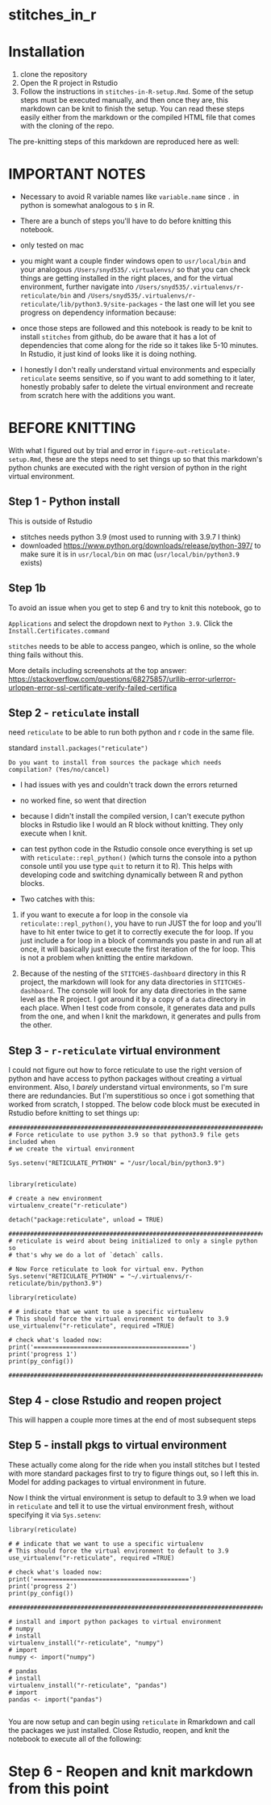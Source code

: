 # stitches_in_r
 
# Installation

1. clone the repository
2. Open the R project in Rstudio
3. Follow the instructions in `stitches-in-R-setup.Rmd`.  Some of the setup steps must be executed manually, and then once they are, this markdown can be knit to finish the setup. You can read these steps easily either from the markdown or the compiled HTML file that comes with the cloning of the repo.


The pre-knitting steps of this markdown are reproduced here as well: 


# IMPORTANT NOTES

- Necessary to avoid R variable names like `variable.name` since `.` in python is somewhat analogous to `$` in R. 

- There are a bunch of steps you'll have to do before knitting this notebook.


- only tested on mac

- you might want a couple finder windows open to `usr/local/bin` and your analogous `/Users/snyd535/.virtualenvs/` so that you can check things are getting installed in the right places, and for the virtual environment, further navigate into `/Users/snyd535/.virtualenvs/r-reticulate/bin` and `/Users/snyd535/.virtualenvs/r-reticulate/lib/python3.9/site-packages` - the last one will let you see progress on dependency information because:

- once those steps are followed and this notebook is ready to be knit to install `stitches` from github, do be aware that it has a lot of dependencies that come along for the ride so it takes like 5-10 minutes. In Rstudio, it just kind of looks like it is doing nothing.


- I honestly I don't really understand virtual environments and especially `reticulate` seems sensitive, so if you want to add something to it later, honestly probably safer to delete the virtual environment and recreate from scratch here with the additions you want.

# BEFORE KNITTING

With what I figured out by trial and error in `figure-out-reticulate-setup.Rmd`, these are the steps need to set things up so that this markdown's python chunks are executed with the right version of python in the right virtual environment. 

## Step 1 - Python install
 This is outside of Rstudio
- stitches needs python 3.9 (most used to running with 3.9.7 I think)
- downloaded https://www.python.org/downloads/release/python-397/ to make sure it is in `usr/local/bin` on mac (`usr/local/bin/python3.9` exists)


## Step 1b
To avoid an issue when you get to step 6 and try to knit this notebook, go to 

`Applications` and select the dropdown next to `Python 3.9`. Click the `Install.Certificates.command` 

`stitches` needs to be able to access pangeo, which is online, so the whole thing fails without this.

More details including screenshots at the top answer: https://stackoverflow.com/questions/68275857/urllib-error-urlerror-urlopen-error-ssl-certificate-verify-failed-certifica

## Step 2 - `reticulate` install

need `reticulate` to be able to run both python and r code in the same file.

standard `install.packages("reticulate")` 

`Do you want to install from sources the package which needs compilation? (Yes/no/cancel)`

- I had issues with yes and couldn't track down the errors returned
- no worked fine, so went that direction

- because I didn't install the compiled version, I can't execute python blocks in Rstudio like I would an R block without knitting. They only execute when I knit. 

- can test python code in the Rstudio console once everything is set up with `reticulate::repl_python()` (which turns the console into a python console until you use type `quit` to return it to R). This helps with developing code and switching dynamically between R and python blocks. 

- Two catches with this:

1. if you want to execute a for loop in the console via `reticulate::repl_python()`, you have to run JUST the for loop and you'll have to hit enter twice to get it to correctly execute the for loop. If you just include a for loop in a block of commands you paste in and run all at once, it will basically just execute the first iteration of the for loop. This is not a problem when knitting the entire markdown.

2. Because of the nesting of the `STITCHES-dashboard` directory in this R project, the markdown will look for any data directories in `STITCHES-dashboard`. The console will look for any data directories in the same level as the R project. I got around it by a copy of a `data` directory in each place. When I test code from console, it generates data and pulls from the one, and when I knit the markdown, it generates and pulls from the other.
## Step 3 - `r-reticulate` virtual environment

I could not figure out how to force reticulate to use the right version of python and have access to python packages without creating a virtual environment. Also, I _barely_ understand virtual environments, so I'm sure there are redundancies. But I'm superstitious so once i got something that worked from scratch, I stopped.  The below code block must be executed in Rstudio before knitting to set things up:

```{r, eval=FALSE}
###############################################################################
# Force reticulate to use python 3.9 so that python3.9 file gets included when
# we create the virtual environment

Sys.setenv("RETICULATE_PYTHON" = "/usr/local/bin/python3.9")


library(reticulate)

# create a new environment 
virtualenv_create("r-reticulate")

detach("package:reticulate", unload = TRUE)

###############################################################################
# reticulate is weird about being initialized to only a single python so
# that's why we do a lot of `detach` calls.

# Now Force reticulate to look for virtual env. Python 
Sys.setenv("RETICULATE_PYTHON" = "~/.virtualenvs/r-reticulate/bin/python3.9")

library(reticulate)

# # indicate that we want to use a specific virtualenv
# This should force the virtual environment to default to 3.9
use_virtualenv("r-reticulate", required =TRUE)

# check what's loaded now:
print('===========================================')
print('progress 1')
print(py_config())

###############################################################################
```


## Step 4 - close Rstudio and reopen project

This will happen a couple more times at the end of most subsequent steps

## Step 5 - install pkgs to virtual environment

These actually come along for the ride when you install stitches but I tested with more standard packages first to try to figure things out, so I left this in. Model for adding packages to virtual environment in future.

Now I think the virtual environment is setup to default to 3.9 when we load in `reticulate` and tell it to use the virtual environment fresh, without specifying it via `Sys.setenv`:
```{r, eval = FALSE}
library(reticulate)

# # indicate that we want to use a specific virtualenv
# This should force the virtual environment to default to 3.9
use_virtualenv("r-reticulate", required =TRUE)

# check what's loaded now:
print('===========================================')
print('progress 2')
print(py_config())

###############################################################################

# install and import python packages to virtual environment
# numpy
# install 
virtualenv_install("r-reticulate", "numpy")
# import 
numpy <- import("numpy")

# pandas
# install 
virtualenv_install("r-reticulate", "pandas")
# import 
pandas <- import("pandas")


```

You are now setup and can begin using `reticulate` in Rmarkdown and call the packages we just installed. Close Rstudio, reopen, and knit the notebook to execute all of the following:

# Step 6 - Reopen and knit markdown from this point
